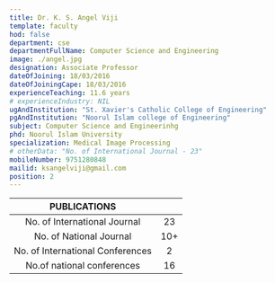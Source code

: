 ```yaml
---
title: Dr. K. S. Angel Viji
template: faculty
hod: false
department: cse
departmentFullName: Computer Science and Engineering
image: ./angel.jpg
designation: Associate Professor
dateOfJoining: 18/03/2016
dateOfJoiningCape: 18/03/2016
experienceTeaching: 11.6 years
# experienceIndustry: NIL
ugAndInstitution: "St. Xavier's Catholic College of Engineering"
pgAndInstitution: "Noorul Islam college of Engineering"
subject: Computer Science and Engineerinhg
phd: Noorul Islam University
specialization: Medical Image Processing
# otherData: "No. of International Journal - 23"
mobileNumber: 9751280848
mailid: ksangelviji@gmail.com
position: 2
---
```

|           PUBLICATIONS           |     |
| :------------------------------: | :-: |
|   No. of International Journal   |  23 |
|     No. of National Journal      |  10+|
| No. of International Conferences |  2  |
|    No.of national conferences    |  16 |

